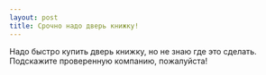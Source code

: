 ```yaml
---
layout: post 
title: Срочно надо дверь книжку! 
--- 
```

Надо быстро купить дверь книжку, но не знаю где это сделать. Подскажите проверенную компанию, пожалуйста!